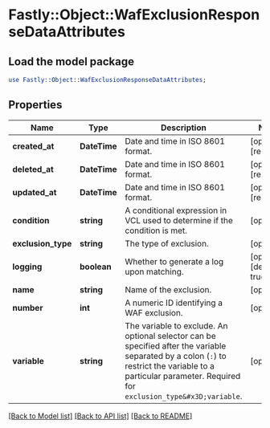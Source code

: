 # Fastly::Object::WafExclusionResponseDataAttributes

## Load the model package
```perl
use Fastly::Object::WafExclusionResponseDataAttributes;
```

## Properties
Name | Type | Description | Notes
------------ | ------------- | ------------- | -------------
**created_at** | **DateTime** | Date and time in ISO 8601 format. | [optional] [readonly] 
**deleted_at** | **DateTime** | Date and time in ISO 8601 format. | [optional] [readonly] 
**updated_at** | **DateTime** | Date and time in ISO 8601 format. | [optional] [readonly] 
**condition** | **string** | A conditional expression in VCL used to determine if the condition is met. | [optional] 
**exclusion_type** | **string** | The type of exclusion. | [optional] 
**logging** | **boolean** | Whether to generate a log upon matching. | [optional] [default to true]
**name** | **string** | Name of the exclusion. | [optional] 
**number** | **int** | A numeric ID identifying a WAF exclusion. | [optional] 
**variable** | **string** | The variable to exclude. An optional selector can be specified after the variable separated by a colon (`:`) to restrict the variable to a particular parameter. Required for `exclusion_type&#x3D;variable`. | [optional] 

[[Back to Model list]](../README.md#documentation-for-models) [[Back to API list]](../README.md#documentation-for-api-endpoints) [[Back to README]](../README.md)


